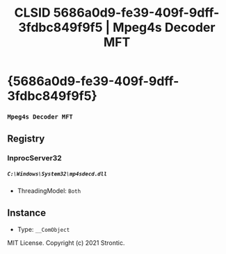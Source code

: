 ﻿---
title: "CLSID 5686a0d9-fe39-409f-9dff-3fdbc849f9f5 | Mpeg4s Decoder MFT"
excerpt: What is COM-Object CLSID 5686a0d9-fe39-409f-9dff-3fdbc849f9f5?
---

# {5686a0d9-fe39-409f-9dff-3fdbc849f9f5}

### `Mpeg4s Decoder MFT`

## Registry


### InprocServer32

##### `C:\Windows\System32\mp4sdecd.dll`
* ThreadingModel: `Both`

## Instance

* Type: `__ComObject`

MIT License. Copyright (c) 2021 Strontic.


